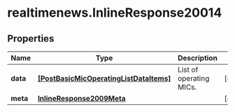 # realtimenews.InlineResponse20014

## Properties

Name | Type | Description | Notes
------------ | ------------- | ------------- | -------------
**data** | [**[PostBasicMicOperatingListDataItems]**](PostBasicMicOperatingListDataItems.md) | List of operating MICs. | [optional] 
**meta** | [**InlineResponse2009Meta**](InlineResponse2009Meta.md) |  | [optional] 


